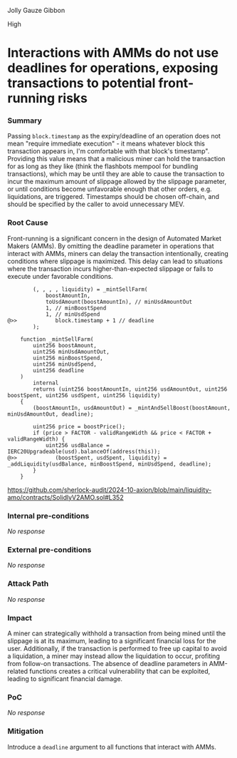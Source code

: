 Jolly Gauze Gibbon

High

# Interactions with AMMs do not use deadlines for operations, exposing transactions to potential front-running risks

### Summary

Passing `block.timestamp` as the expiry/deadline of an operation does not mean "require immediate execution" - it means whatever block this transaction appears in, I'm comfortable with that block's timestamp". Providing this value means that a malicious miner can hold the transaction for as long as they like (think the flashbots mempool for bundling transactions), which may be until they are able to cause the transaction to incur the maximum amount of slippage allowed by the slippage parameter, or until conditions become unfavorable enough that other orders, e.g. liquidations, are triggered. Timestamps should be chosen off-chain, and should be specified by the caller to avoid unnecessary MEV.

### Root Cause

Front-running is a significant concern in the design of Automated Market Makers (AMMs). By omitting the deadline parameter in operations that interact with AMMs, miners can delay the transaction intentionally, creating conditions where slippage is maximized. This delay can lead to situations where the transaction incurs higher-than-expected slippage or fails to execute under favorable conditions.

```solidity
        (, , , , liquidity) = _mintSellFarm(
            boostAmountIn,
            toUsdAmount(boostAmountIn), // minUsdAmountOut
            1, // minBoostSpend
            1, // minUsdSpend
@>>            block.timestamp + 1 // deadline
        );
```

```solidity
    function _mintSellFarm(
        uint256 boostAmount,
        uint256 minUsdAmountOut,
        uint256 minBoostSpend,
        uint256 minUsdSpend,
        uint256 deadline
    )
        internal
        returns (uint256 boostAmountIn, uint256 usdAmountOut, uint256 boostSpent, uint256 usdSpent, uint256 liquidity)
    {
        (boostAmountIn, usdAmountOut) = _mintAndSellBoost(boostAmount, minUsdAmountOut, deadline);

        uint256 price = boostPrice();
        if (price > FACTOR - validRangeWidth && price < FACTOR + validRangeWidth) {
            uint256 usdBalance = IERC20Upgradeable(usd).balanceOf(address(this));
@>>            (boostSpent, usdSpent, liquidity) = _addLiquidity(usdBalance, minBoostSpend, minUsdSpend, deadline);
        }
    }
```
https://github.com/sherlock-audit/2024-10-axion/blob/main/liquidity-amo/contracts/SolidlyV2AMO.sol#L352
### Internal pre-conditions

_No response_

### External pre-conditions

_No response_

### Attack Path

_No response_

### Impact

A miner can strategically withhold a transaction from being mined until the slippage is at its maximum, leading to a significant financial loss for the user. Additionally, if the transaction is performed to free up capital to avoid a liquidation, a miner may instead allow the liquidation to occur, profiting from follow-on transactions. The absence of deadline parameters in AMM-related functions creates a critical vulnerability that can be exploited, leading to significant financial damage.

### PoC

_No response_

### Mitigation

Introduce a `deadline` argument to all functions that interact with AMMs.
